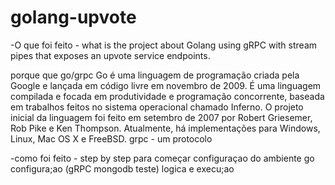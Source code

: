 # golang-upvote

-O que foi feito - what is the project about
Golang using gRPC with stream pipes that exposes an upvote service endpoints.

porque que go/grpc 
Go é uma linguagem de programação criada pela Google e lançada em código livre em novembro de 2009. É uma linguagem compilada e focada em produtividade e programação concorrente, baseada em trabalhos feitos no sistema operacional chamado Inferno. O projeto inicial da linguagem foi feito em setembro de 2007 por Robert Griesemer, Rob Pike e Ken Thompson. Atualmente, há implementações para Windows, Linux, Mac OS X e FreeBSD.
grpc - um protocolo 

-como foi feito  - step by step
para começar configuraçao do ambiente go
configura;ao (gRPC mongodb teste)
logica e execu;ao 
